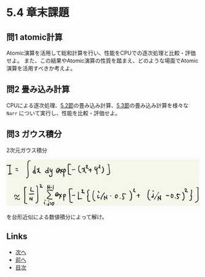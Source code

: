# 5.4 章末課題 
## 問1 atomic計算
Atomic演算を活用して総和計算を行い、性能をCPUでの逐次処理と比較・評価せよ。
また、この結果やAtomic演算の性質を踏まえ、どのような場面でAtomic演算を活用すべきか考えよ。

## 問2 畳み込み計算
CPUによる逐次処理、[5.2節](./5.2.md)の畳み込み計算、[5.3節](./5.3.md)の畳み込み計算を様々な `Narr` について実行し、性能を比較・評価せよ。

## 問3 ガウス積分
2次元ガウス積分

![5.4-2dgauss.jpg](./images/5.4-2dgauss.jpg)

を台形近似による数値積分によって解け。

## Links
* [次へ](./5.3.md)
* [前へ](./5.5.md)
* [目次](./index.md)
